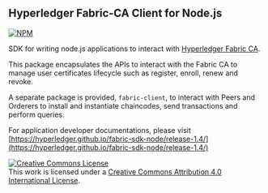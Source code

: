 ## Hyperledger Fabric-CA Client for Node.js

[![NPM](https://nodei.co/npm/fabric-ca-client.svg?downloads=true&downloadRank=true&stars=true)](https://nodei.co/npm/fabric-fabric-ca-client/)

SDK for writing node.js applications to interact with [Hyperledger Fabric CA](http://hyperledger-fabric-ca.readthedocs.io/en/latest/users-guide.html).

This package encapsulates the APIs to interact with the Fabric CA to manage user certificates lifecycle such as register, enroll, renew and revoke.

A separate package is provided, `fabric-client`, to interact with Peers and Orderers to install and instantiate chaincodes, send transactions and perform queries.

For application developer documentations, please visit [https://hyperledger.github.io/fabric-sdk-node/release-1.4/](https://hyperledger.github.io/fabric-sdk-node/release-1.4/)

<a rel="license" href="http://creativecommons.org/licenses/by/4.0/"><img alt="Creative Commons License" style="border-width:0" src="https://i.creativecommons.org/l/by/4.0/88x31.png" /></a><br />This work is licensed under a <a rel="license" href="http://creativecommons.org/licenses/by/4.0/">Creative Commons Attribution 4.0 International License</a>.
